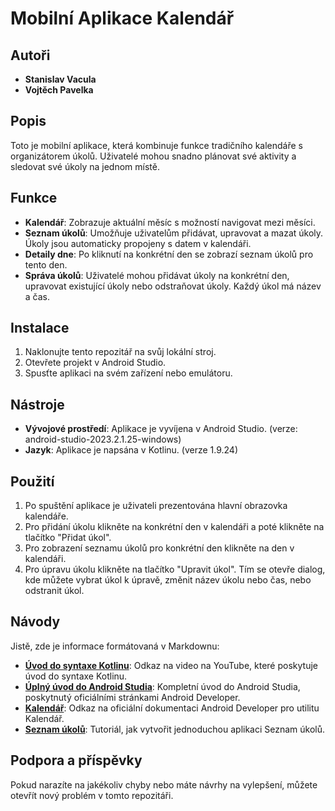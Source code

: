 # Mobilní Aplikace Kalendář

## Autoři
- **Stanislav Vacula**
- **Vojtěch Pavelka**

## Popis

Toto je mobilní aplikace, která kombinuje funkce tradičního kalendáře s organizátorem úkolů. Uživatelé mohou snadno plánovat své aktivity a sledovat své úkoly na jednom místě.

## Funkce

- **Kalendář**: Zobrazuje aktuální měsíc s možností navigovat mezi měsíci.
- **Seznam úkolů**: Umožňuje uživatelům přidávat, upravovat a mazat úkoly. Úkoly jsou automaticky propojeny s datem v kalendáři.
- **Detaily dne**: Po kliknutí na konkrétní den se zobrazí seznam úkolů pro tento den.
- **Správa úkolů**: Uživatelé mohou přidávat úkoly na konkrétní den, upravovat existující úkoly nebo odstraňovat úkoly. Každý úkol má název a čas.

## Instalace

1. Naklonujte tento repozitář na svůj lokální stroj.
2. Otevřete projekt v Android Studio.
3. Spusťte aplikaci na svém zařízení nebo emulátoru.

## Nástroje

- **Vývojové prostředí**: Aplikace je vyvíjena v Android Studio. (verze: android-studio-2023.2.1.25-windows)
- **Jazyk**: Aplikace je napsána v Kotlinu. (verze 1.9.24)

## Použití

1. Po spuštění aplikace je uživateli prezentována hlavní obrazovka kalendáře.
2. Pro přidání úkolu klikněte na konkrétní den v kalendáři a poté klikněte na tlačítko "Přidat úkol".
3. Pro zobrazení seznamu úkolů pro konkrétní den klikněte na den v kalendáři.
4. Pro úpravu úkolu klikněte na tlačítko "Upravit úkol". Tím se otevře dialog, kde můžete vybrat úkol k úpravě, změnit název úkolu nebo čas, nebo odstranit úkol.

## Návody

Jistě, zde je informace formátovaná v Markdownu:

- **[Úvod do syntaxe Kotlinu](https://www.youtube.com/watch?v=F9UC9DY-vIU)**: Odkaz na video na YouTube, které poskytuje úvod do syntaxe Kotlinu.
- **[Úplný úvod do Android Studia](https://developer.android.com/codelabs/basic-android-kotlin-compose-first-app#0)**: Kompletní úvod do Android Studia, poskytnutý oficiálními stránkami Android Developer.
- **[Kalendář](https://developer.android.com/reference/android/icu/util/Calendar)**: Odkaz na oficiální dokumentaci Android Developer pro utilitu Kalendář.
- **[Seznam úkolů](https://hub.packtpub.com/how-to-develop-a-simple-to-do-list-app-tutorial/)**: Tutoriál, jak vytvořit jednoduchou aplikaci Seznam úkolů.

## Podpora a příspěvky

Pokud narazíte na jakékoliv chyby nebo máte návrhy na vylepšení, můžete otevřít nový problém v tomto repozitáři.
